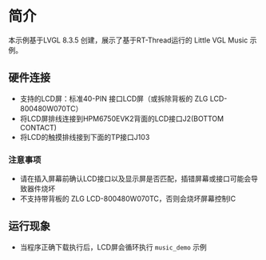 # 简介

本示例基于LVGL 8.3.5 创建，展示了基于RT-Thread运行的 Little VGL Music 示例。


## 硬件连接

- 支持的LCD屏：标准40-PIN 接口LCD屏（或拆除背板的 ZLG LCD-800480W070TC）
- 将LCD屏排线连接到HPM6750EVK2背面的LCD接口J2(BOTTOM CONTACT)
- 将LCD的触摸排线接到下面的TP接口J103

###  注意事项

- 请在插入屏幕前确认LCD接口以及显示屏是否匹配，插错屏幕或接口可能会导致器件烧坏
- 不支持带背板的 ZLG LCD-800480W070TC，否则会烧坏屏幕控制IC


## 运行现象

- 当程序正确下载执行后，LCD屏会循环执行 `music_demo` 示例

